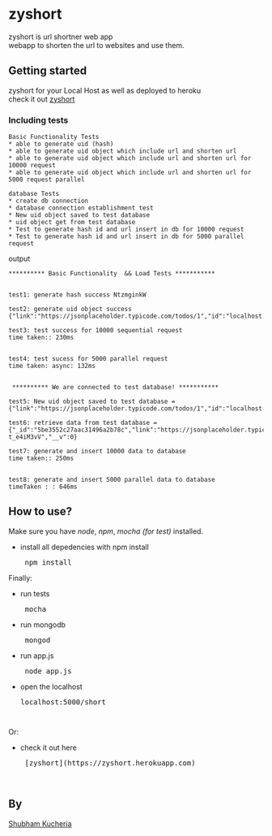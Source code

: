 # zyshort
zyshort is url shortner web app <br>
webapp to shorten the url to websites and use them.

## Getting started
zyshort for your Local Host as well as deployed to heroku <br>
check it out [zyshort](https://zyshort.herokuapp.com) <br>


### Including tests
```
Basic Functionality Tests
* able to generate uid (hash)
* able to generate uid object which include url and shorten url
* able to generate uid object which include url and shorten url for 10000 request
* able to generate uid object which include url and shorten url for 5000 request parallel

database Tests
* create db connection
* database connection establishment test
* New uid object saved to test database
* uid object get from test database
* Test to generate hash id and url insert in db for 10000 request
* Test to generate hash id and url insert in db for 5000 parallel request
```

output

```
********** Basic Functionality  && Load Tests ***********


test1: generate hash success NtzmginkW

test2: generate uid object success {"link":"https://jsonplaceholder.typicode.com/todos/1","id":"localhost:5000/qLVD2ZtkJe"}

test3: test success for 10000 sequential request
time taken:: 230ms


test4: test sucess for 5000 parallel request
time taken: async: 132ms


 ********** We are connected to test database! ***********

test5: New uid object saved to test database = {"link":"https://jsonplaceholder.typicode.com/todos/1","id":"localhost:5000/6mTafEvr4lHXa"} 

test6: retrieve data from test database = {"_id":"5be3552c27aac31496a2b78c","link":"https://jsonplaceholder.typicode.com/todos/1","id":"localhost:5000/QbH-t_e4iM3vV","__v":0} 

test7: generate and insert 10000 data to database
time taken:: 250ms


test8: generate and insert 5000 parallel data to database
timeTaken : : 646ms

```

## How to use?
Make sure you have *node*, *npm*, *mocha (for test)* installed.
  <br>
  * install all depedencies with npm install
    <pre> npm install </pre>
 
Finally:
  * run tests
      <pre> mocha </pre>
  * run mongodb
      <pre> mongod </pre>
  * run app.js
      <pre> node app.js</pre>
  * open the localhost
      <pre>localhost:5000/short<pre>
Or:
  * check it out here
      <pre> [zyshort](https://zyshort.herokuapp.com) </pre>

<br>      

## By
[Shubham Kucheria](https://github.com/shubhamkucheria)
